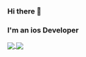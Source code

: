 ### Hi there 👋
### I'm an ios Developer 

<a href="https://github.com/ejssong/github-readme-stats">
  <img align="center" src="https://github-readme-stats.vercel.app/api?username=ejssong&show_icons=true&theme=dark" />
</a>
<a href="https://github.com/ejssong/github-readme-stats">
  <img align="center" src="https://github-readme-stats.vercel.app/api/top-langs/?username=ejssong&layout=compact&theme=dark" />
</a>

<!--
![GitHub stats](https://github-readme-stats.vercel.app/api?username=ejssong&show_icons=true&theme=dark)
[![Top Langs](https://github-readme-stats.vercel.app/api/top-langs/?username=ejssong&layout=compact&theme=dark)](https://github.com/ejssong/github-readme-stats)
--!>
<!--
**ejssong/ejssong** is a ✨ _special_ ✨ repository because its `README.md` (this file) appears on your GitHub profile.

Here are some ideas to get you started:

- 🔭 I’m currently working on ...
- 🌱 I’m currently learning ...
- 👯 I’m looking to collaborate on ...
- 🤔 I’m looking for help with ...
- 💬 Ask me about ...
- 📫 How to reach me: ...
- 😄 Pronouns: ...
- ⚡ Fun fact: ...
-->
